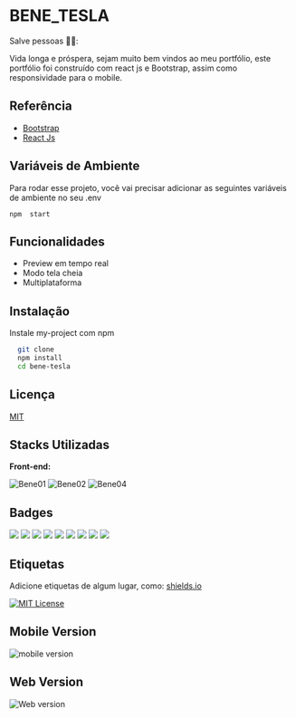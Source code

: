 # BENE_TESLA
Salve pessoas 🐱‍👤:

Vida longa e próspera, sejam muito bem vindos ao meu portfólio, este portfólio foi construído com react js e Bootstrap, assim como responsividade para o mobile.


## Referência

 - [Bootstrap](https://getbootstrap.com/)
 - [React Js](https://reactjs.org/)


## Variáveis de Ambiente

Para rodar esse projeto, você vai precisar adicionar as seguintes variáveis de ambiente no seu .env

`npm  start`



## Funcionalidades

- Preview em tempo real
- Modo tela cheia
- Multiplataforma


## Instalação

Instale my-project com npm

```bash
  git clone
  npm install
  cd bene-tesla
```
    
## Licença

[MIT](https://choosealicense.com/licenses/mit/)


## Stacks Utilizadas
**Front-end:**


![Bene01](https://img.shields.io/badge/React-20232A?style=for-the-badge&logo=react&logoColor=61DAFB)
![Bene02](https://img.shields.io/badge/npm-CB3837?style=for-the-badge&logo=npm&logoColor=white)
![Bene04](https://img.shields.io/badge/JavaScript-323330?style=for-the-badge&logo=javascript&logoColor=F7DF1E)

## Badges

 
[![](https://badgen.net/github/issues/benetesla/Portifolio)]() [![](https://badgen.net/github/open-issues/benetesla/Portifolio)]() [![](https://badgen.net/github/commits/benetesla/Portifolio)]() [![](https://badgen.net/github/last-commit/benetesla/Portifolio)]() [![](https://badgen.net/github/branches/benetesla/Portifolio)]() [![](https://badgen.net/github/releases/benetesla/Portifolio)]() [![](https://badgen.net/github/tags/benetesla/Portifolio)]() [![](https://badgen.net/github/contributors/benetesla/Portifolio)]() [![](https://badgen.net/github/dependents-pkg/benetesla/Portifolio)]() 


## Etiquetas

Adicione etiquetas de algum lugar, como: [shields.io](https://shields.io/)

[![MIT License](https://img.shields.io/badge/License-MIT-green.svg)](https://choosealicense.com/licenses/mit/)

## Mobile Version

![mobile version](https://user-images.githubusercontent.com/78994881/210831240-adb93f95-418e-4078-8584-a8a83c93e8d8.png)

## Web Version

![Web version](https://user-images.githubusercontent.com/78994881/210831629-507d90e9-bb9e-4110-82ea-a46fd10a5bc7.png)



